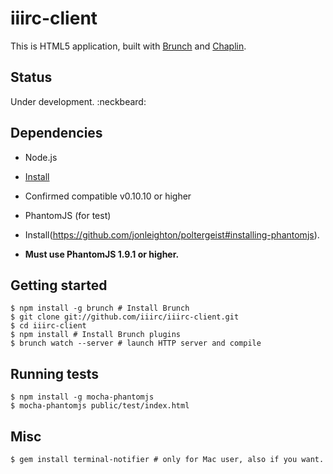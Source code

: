 # iiirc-client

This is HTML5 application, built with
[Brunch](http://brunch.io) and
[Chaplin](http://chaplinjs.org).

## Status

Under development. :neckbeard:

## Dependencies

* Node.js
 * [Install](http://nodejs.org/download/)
 * Confirmed compatible v0.10.10 or higher

* PhantomJS (for test)
 * Install(https://github.com/jonleighton/poltergeist#installing-phantomjs).
 * **Must use PhantomJS 1.9.1 or higher.**

## Getting started

```
$ npm install -g brunch # Install Brunch
$ git clone git://github.com/iiirc/iiirc-client.git
$ cd iiirc-client
$ npm install # Install Brunch plugins
$ brunch watch --server # launch HTTP server and compile
```

## Running tests

```
$ npm install -g mocha-phantomjs
$ mocha-phantomjs public/test/index.html
```

## Misc

```
$ gem install terminal-notifier # only for Mac user, also if you want.
```
